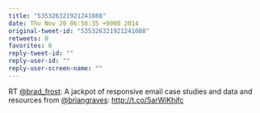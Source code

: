 ```yaml
---
title: "535326321921241088"
date: Thu Nov 20 06:58:35 +0000 2014
original-tweet-id: "535326321921241088"
retweets: 0
favorites: 0
reply-tweet-id: ""
reply-user-id: ""
reply-user-screen-name: ""
---
```

RT <a href="https://twitter.com/brad_frost">@brad_frost</a>: A jackpot of responsive email case studies and data and resources from <a href="https://twitter.com/briangraves">@briangraves</a>: http://t.co/5arWiKhjfc
